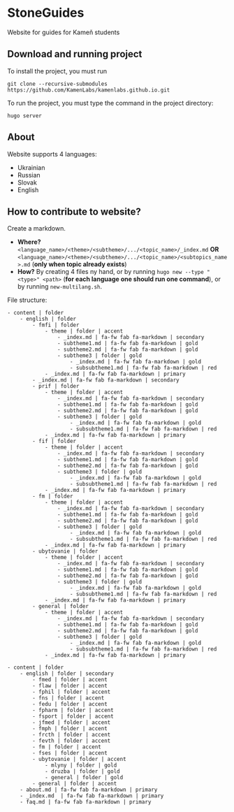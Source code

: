 # StoneGuides
Website for guides for Kameň students 

## Download and running project
To install the project, you must run 
```
git clone --recursive-submodules https://github.com/KamenLabs/kamenlabs.github.io.git
```

To run the project, you must type the command in the project directory:

```
hugo server
```

## About

Website supports 4 languages:
- Ukrainian
- Russian
- Slovak
- English

## How to contribute to website?

Create a markdown. 
- **Where?** `<language_name>/<theme>/<subtheme>/.../<topic_name>/_index.md` **OR** `<language_name>/<theme>/<subtheme>/.../<topic_name>/<subtopics_name>.md` (**only when topic already exists**)
- **How?** By creating 4 files ny hand, or by running `hugo new --type "<type>" <path>` (**for each language one should run one command**), or by running `new-multilang.sh`.


File structure:

````tree
- content | folder
    - english | folder
        - fmfi | folder
            - theme | folder | accent
                - _index.md | fa-fw fab fa-markdown | secondary
                - subtheme1.md | fa-fw fab fa-markdown | gold
                - subtheme2.md | fa-fw fab fa-markdown | gold
                - subtheme3 | folder | gold
                    - _index.md | fa-fw fab fa-markdown | gold
                    - subsubtheme1.md | fa-fw fab fa-markdown | red
            - _index.md | fa-fw fab fa-markdown | primary
        - _index.md | fa-fw fab fa-markdown | secondary
        - prif | folder
            - theme | folder | accent
                - _index.md | fa-fw fab fa-markdown | secondary
                - subtheme1.md | fa-fw fab fa-markdown | gold
                - subtheme2.md | fa-fw fab fa-markdown | gold
                - subtheme3 | folder | gold
                    - _index.md | fa-fw fab fa-markdown | gold
                    - subsubtheme1.md | fa-fw fab fa-markdown | red
            - _index.md | fa-fw fab fa-markdown | primary
        - fif | folder
            - theme | folder | accent
                - _index.md | fa-fw fab fa-markdown | secondary
                - subtheme1.md | fa-fw fab fa-markdown | gold
                - subtheme2.md | fa-fw fab fa-markdown | gold
                - subtheme3 | folder | gold
                    - _index.md | fa-fw fab fa-markdown | gold
                    - subsubtheme1.md | fa-fw fab fa-markdown | red
            - _index.md | fa-fw fab fa-markdown | primary
        - fm | folder
            - theme | folder | accent
                - _index.md | fa-fw fab fa-markdown | secondary
                - subtheme1.md | fa-fw fab fa-markdown | gold
                - subtheme2.md | fa-fw fab fa-markdown | gold
                - subtheme3 | folder | gold
                    - _index.md | fa-fw fab fa-markdown | gold
                    - subsubtheme1.md | fa-fw fab fa-markdown | red
            - _index.md | fa-fw fab fa-markdown | primary
        - ubytovanie | folder
            - theme | folder | accent
                - _index.md | fa-fw fab fa-markdown | secondary
                - subtheme1.md | fa-fw fab fa-markdown | gold
                - subtheme2.md | fa-fw fab fa-markdown | gold
                - subtheme3 | folder | gold
                    - _index.md | fa-fw fab fa-markdown | gold
                    - subsubtheme1.md | fa-fw fab fa-markdown | red
            - _index.md | fa-fw fab fa-markdown | primary
        - general | folder
            - theme | folder | accent
                - _index.md | fa-fw fab fa-markdown | secondary
                - subtheme1.md | fa-fw fab fa-markdown | gold
                - subtheme2.md | fa-fw fab fa-markdown | gold
                - subtheme3 | folder | gold
                    - _index.md | fa-fw fab fa-markdown | gold
                    - subsubtheme1.md | fa-fw fab fa-markdown | red
            - _index.md | fa-fw fab fa-markdown | primary
````


````tree
- content | folder
    - english | folder | secondary
        - fmed | folder | accent
        - flaw | folder | accent
        - fphil | folder | accent
        - fns | folder | accent
        - fedu | folder | accent
        - fpharm | folder | accent
        - fsport | folder | accent
        - jfmed | folder | accent
        - fmph | folder | accent
        - frcth | folder | accent
        - fevth | folder | accent
        - fm | folder | accent  
        - fses | folder | accent
        - ubytovanie | folder | accent
            - mlyny | folder | gold
            - druzba | folder | gold
            - general | folder | gold
        - general | folder | accent
    - about.md | fa-fw fab fa-markdown | primary 
    - _index.md  | fa-fw fab fa-markdown | primary
    - faq.md | fa-fw fab fa-markdown | primary
````